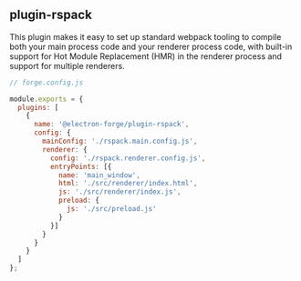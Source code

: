 ## plugin-rspack

This plugin makes it easy to set up standard webpack tooling to compile both your main process code and your renderer process code, with built-in support for Hot Module Replacement (HMR) in the renderer process and support for multiple renderers.

```javascript
// forge.config.js

module.exports = {
  plugins: [
    {
      name: '@electron-forge/plugin-rspack',
      config: {
        mainConfig: './rspack.main.config.js',
        renderer: {
          config: './rspack.renderer.config.js',
          entryPoints: [{
            name: 'main_window',
            html: './src/renderer/index.html',
            js: './src/renderer/index.js',
            preload: {
              js: './src/preload.js'
            }
          }]
        }
      }
    }
  ]
};
```
